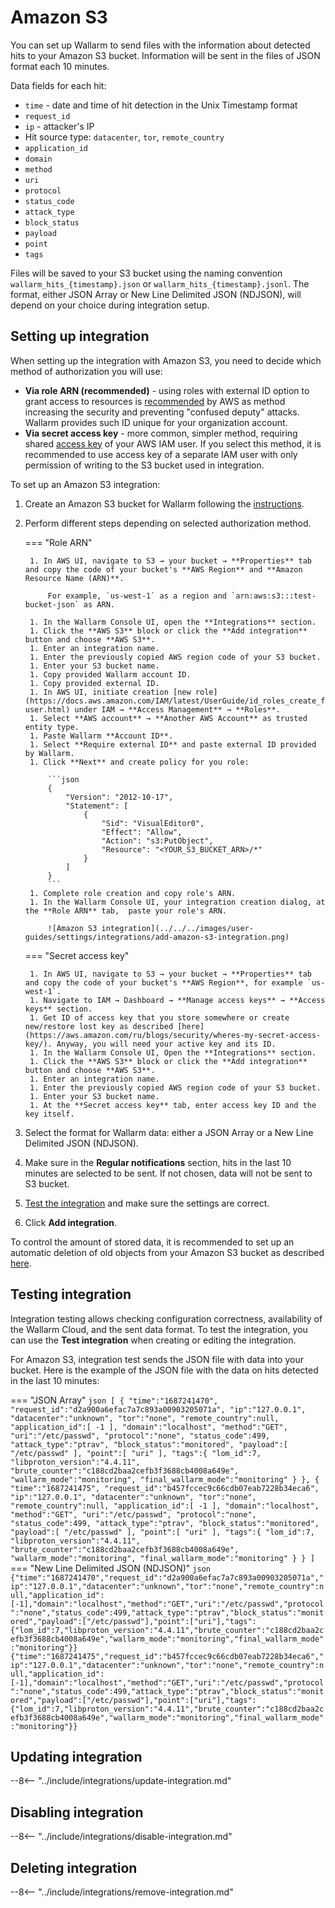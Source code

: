 # Amazon S3

You can set up Wallarm to send files with the information about detected hits to your Amazon S3 bucket. Information will be sent in the files of JSON format each 10 minutes.

Data fields for each hit:

* `time` - date and time of hit detection in the Unix Timestamp format
* `request_id`
* `ip` - attacker's IP
* Hit source type: `datacenter`, `tor`, `remote_country`
* `application_id`
* `domain`
* `method`
* `uri`
* `protocol`
* `status_code`
* `attack_type`
* `block_status`
* `payload` 
* `point`
* `tags`

Files will be saved to your S3 bucket using the naming convention `wallarm_hits_{timestamp}.json` or `wallarm_hits_{timestamp}.jsonl`. The format, either JSON Array or New Line Delimited JSON (NDJSON), will depend on your choice during integration setup.

## Setting up integration

When setting up the integration with Amazon S3, you need to decide which method of authorization you will use:

* **Via role ARN (recommended)** - using roles with external ID option to grant access to resources is [recommended](https://docs.aws.amazon.com/IAM/latest/UserGuide/id_roles_create_for-user_externalid.html?icmpid=docs_iam_console) by AWS as method increasing the security and preventing "confused deputy" attacks. Wallarm provides such ID unique for your organization account.
* **Via secret access key** - more common, simpler method, requiring shared [access key](https://docs.aws.amazon.com/powershell/latest/userguide/pstools-appendix-sign-up.html) of your AWS IAM user. If you select this method, it is recommended to use access key of a separate IAM user with only permission of writing to the S3 bucket used in integration.

To set up an Amazon S3 integration:

1. Create an Amazon S3 bucket for Wallarm following the [instructions](https://docs.aws.amazon.com/AmazonS3/latest/userguide/GetStartedWithS3.html).
1. Perform different steps depending on selected authorization method.

    === "Role ARN"

        1. In AWS UI, navigate to S3 → your bucket → **Properties** tab and copy the code of your bucket's **AWS Region** and **Amazon Resource Name (ARN)**.

            For example, `us-west-1` as a region and `arn:aws:s3:::test-bucket-json` as ARN.

        1. In the Wallarm Console UI, open the **Integrations** section.
        1. Click the **AWS S3** block or click the **Add integration** button and choose **AWS S3**.
        1. Enter an integration name.
        1. Enter the previously copied AWS region code of your S3 bucket.
        1. Enter your S3 bucket name.
        1. Copy provided Wallarm account ID.
        1. Copy provided external ID.
        1. In AWS UI, initiate creation [new role](https://docs.aws.amazon.com/IAM/latest/UserGuide/id_roles_create_for-user.html) under IAM → **Access Management** → **Roles**.
        1. Select **AWS account** → **Another AWS Account** as trusted entity type.
        1. Paste Wallarm **Account ID**.
        1. Select **Require external ID** and paste external ID provided by Wallarm.
        1. Click **Next** and create policy for you role:

            ```json
            {
                "Version": "2012-10-17",
                "Statement": [
                    {
                        "Sid": "VisualEditor0",
                        "Effect": "Allow",
                        "Action": "s3:PutObject",
                        "Resource": "<YOUR_S3_BUCKET_ARN>/*"
                    }
                ]
            }
            ```
        1. Complete role creation and copy role's ARN.
        1. In the Wallarm Console UI, your integration creation dialog, at the **Role ARN** tab,  paste your role's ARN.

            ![Amazon S3 integration](../../../images/user-guides/settings/integrations/add-amazon-s3-integration.png)

    === "Secret access key"

        1. In AWS UI, navigate to S3 → your bucket → **Properties** tab and copy the code of your bucket's **AWS Region**, for example `us-west-1`.
        1. Navigate to IAM → Dashboard → **Manage access keys** → **Access keys** section.
        1. Get ID of access key that you store somewhere or create new/restore lost key as described [here](https://aws.amazon.com/ru/blogs/security/wheres-my-secret-access-key/). Anyway, you will need your active key and its ID.
        1. In the Wallarm Console UI, Open the **Integrations** section.
        1. Click the **AWS S3** block or click the **Add integration** button and choose **AWS S3**.
        1. Enter an integration name.
        1. Enter the previously copied AWS region code of your S3 bucket.
        1. Enter your S3 bucket name.
        1. At the **Secret access key** tab, enter access key ID and the key itself.

1. Select the format for Wallarm data: either a JSON Array or a New Line Delimited JSON (NDJSON).
1. Make sure in the **Regular notifications** section, hits in the last 10 minutes are selected to be sent. If not chosen, data will not be sent to S3 bucket.
1. [Test the integration](#testing-integration) and make sure the settings are correct.
1. Click **Add integration**.

To control the amount of stored data, it is recommended to set up an automatic deletion of old objects from your Amazon S3 bucket as described [here](https://docs.aws.amazon.com/AmazonS3/latest/userguide/object-lifecycle-mgmt.html).

## Testing integration

Integration testing allows checking configuration correctness, availability of the Wallarm Cloud, and the sent data format. To test the integration, you can use the **Test integration**  when creating or editing the integration.

For Amazon S3, integration test sends the JSON file with data into your bucket. Here is the example of the JSON file with the data on hits detected in the last 10 minutes:

=== "JSON Array"
    ```json
    [
    {
        "time":"1687241470",
        "request_id":"d2a900a6efac7a7c893a00903205071a",
        "ip":"127.0.0.1",
        "datacenter":"unknown",
        "tor":"none",
        "remote_country":null,
        "application_id":[
            -1
        ],
        "domain":"localhost",
        "method":"GET",
        "uri":"/etc/passwd",
        "protocol":"none",
        "status_code":499,
        "attack_type":"ptrav",
        "block_status":"monitored",
        "payload":[
            "/etc/passwd"
        ],
        "point":[
            "uri"
        ],
        "tags":{
            "lom_id":7,
            "libproton_version":"4.4.11",
            "brute_counter":"c188cd2baa2cefb3f3688cb4008a649e",
            "wallarm_mode":"monitoring",
            "final_wallarm_mode":"monitoring"
        }
    },
    {
        "time":"1687241475",
        "request_id":"b457fccec9c66cdb07eab7228b34eca6",
        "ip":"127.0.0.1",
        "datacenter":"unknown",
        "tor":"none",
        "remote_country":null,
        "application_id":[
            -1
        ],
        "domain":"localhost",
        "method":"GET",
        "uri":"/etc/passwd",
        "protocol":"none",
        "status_code":499,
        "attack_type":"ptrav",
        "block_status":"monitored",
        "payload":[
            "/etc/passwd"
        ],
        "point":[
            "uri"
        ],
        "tags":{
            "lom_id":7,
            "libproton_version":"4.4.11",
            "brute_counter":"c188cd2baa2cefb3f3688cb4008a649e",
            "wallarm_mode":"monitoring",
            "final_wallarm_mode":"monitoring"
        }
    }
    ]
    ```
=== "New Line Delimited JSON (NDJSON)"
    ```json
    {"time":"1687241470","request_id":"d2a900a6efac7a7c893a00903205071a","ip":"127.0.0.1","datacenter":"unknown","tor":"none","remote_country":null,"application_id":[-1],"domain":"localhost","method":"GET","uri":"/etc/passwd","protocol":"none","status_code":499,"attack_type":"ptrav","block_status":"monitored","payload":["/etc/passwd"],"point":["uri"],"tags":{"lom_id":7,"libproton_version":"4.4.11","brute_counter":"c188cd2baa2cefb3f3688cb4008a649e","wallarm_mode":"monitoring","final_wallarm_mode":"monitoring"}}
    {"time":"1687241475","request_id":"b457fccec9c66cdb07eab7228b34eca6","ip":"127.0.0.1","datacenter":"unknown","tor":"none","remote_country":null,"application_id":[-1],"domain":"localhost","method":"GET","uri":"/etc/passwd","protocol":"none","status_code":499,"attack_type":"ptrav","block_status":"monitored","payload":["/etc/passwd"],"point":["uri"],"tags":{"lom_id":7,"libproton_version":"4.4.11","brute_counter":"c188cd2baa2cefb3f3688cb4008a649e","wallarm_mode":"monitoring","final_wallarm_mode":"monitoring"}}
    ```

## Updating integration

--8<-- "../include/integrations/update-integration.md"

## Disabling integration

--8<-- "../include/integrations/disable-integration.md"

## Deleting integration

--8<-- "../include/integrations/remove-integration.md"
